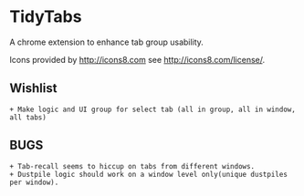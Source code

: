 # TidyTabs
A chrome extension to enhance tab group usability.

Icons provided by http://icons8.com see http://icons8.com/license/.

## Wishlist
    + Make logic and UI group for select tab (all in group, all in window, all tabs)
    
## BUGS
    + Tab-recall seems to hiccup on tabs from different windows.
    + Dustpile logic should work on a window level only(unique dustpiles per window).